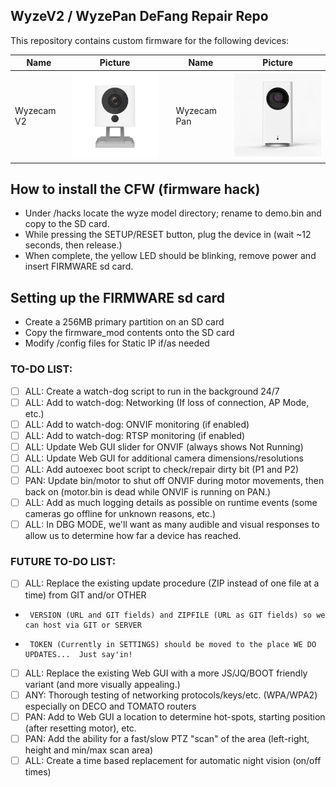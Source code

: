 ## WyzeV2 / WyzePan DeFang Repair Repo

This repository contains custom firmware for the following devices:


Name | Picture | | Name | Picture
--- | --- | --- | --- | ---
Wyzecam V2 | ![XiaoFang](/wyzev2.png) | | Wyzecam Pan | ![Dafang](/wyzepan.png)

## How to install the CFW (firmware hack)
* Under /hacks locate the wyze model directory; rename to demo.bin and copy to the SD card.
* While pressing the SETUP/RESET button, plug the device in (wait ~12 seconds, then release.)
* When complete, the yellow LED should be blinking, remove power and insert FIRMWARE sd card.

## Setting up the FIRMWARE sd card
* Create a 256MB primary partition on an SD card
* Copy the firmware_mod contents onto the SD card
* Modify /config files for Static IP if/as needed

### TO-DO LIST:
* [ ] ALL: Create a watch-dog script to run in the background 24/7
* [ ] ALL: Add to watch-dog: Networking (If loss of connection, AP Mode, etc.)
* [ ] ALL: Add to watch-dog: ONVIF monitoring (if enabled)
* [ ] ALL: Add to watch-dog: RTSP monitoring (if enabled)
* [ ] ALL: Update Web GUI slider for ONVIF (always shows Not Running)
* [ ] ALL: Update Web GUI for additional camera dimensions/resolutions
* [ ] ALL: Add autoexec boot script to check/repair dirty bit (P1 and P2)
* [ ] PAN: Update bin/motor to shut off ONVIF during motor movements, then back on (motor.bin is dead while ONVIF is running on PAN.)
* [ ] ALL: Add as much logging details as possible on runtime events (some cameras go offline for unknown reasons, etc.)
* [ ] ALL: In DBG MODE, we'll want as many audible and visual responses to allow us to determine how far a device has reached.

### FUTURE TO-DO LIST:
* [ ] ALL: Replace the existing update procedure (ZIP instead of one file at a time) from GIT and/or OTHER
*      VERSION (URL and GIT fields) and ZIPFILE (URL as GIT fields) so we can host via GIT or SERVER
*      TOKEN (Currently in SETTINGS) should be moved to the place WE DO UPDATES...  Just say'in!
* [ ] ALL: Replace the existing Web GUI with a more JS/JQ/BOOT friendly variant (and more visually appealing.)
* [ ] ANY: Thorough testing of networking protocols/keys/etc. (WPA/WPA2) especially on DECO and TOMATO routers
* [ ] PAN: Add to Web GUI a location to determine hot-spots, starting position (after resetting motor), etc.
* [ ] PAN: Add the ability for a fast/slow PTZ "scan" of the area (left-right, height and min/max scan area)
* [ ] ALL: Create a time based replacement for automatic night vision (on/off times)
